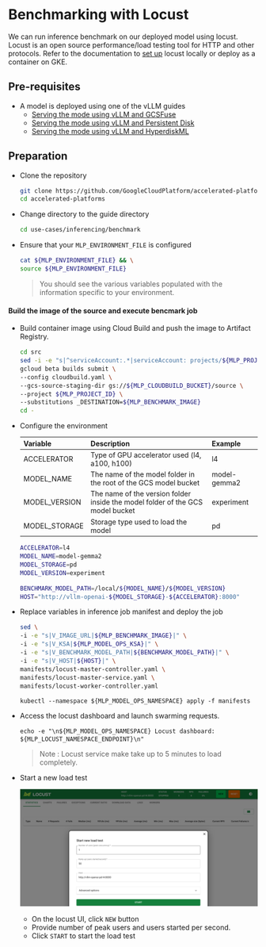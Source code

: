 # Benchmarking with Locust

We can run inference benchmark on our deployed model using locust.
Locust is an open source performance/load testing tool for HTTP and other protocols.
Refer to the documentation to [set up](https://docs.locust.io/en/stable/installation.html) locust locally or deploy as a container on GKE.

## Pre-requisites

- A model is deployed using one of the vLLM guides
  - [Serving the mode using vLLM and GCSFuse](/use-cases/inferencing/serving/vllm/gcsfuse/README.md)
  - [Serving the mode using vLLM and Persistent Disk](/use-cases/inferencing/serving/vllm/persistent-disk/README.md)
  - [Serving the mode using vLLM and HyperdiskML](/use-cases/inferencing/serving/vllm/hyperdiskML/README.md)

## Preparation

- Clone the repository

  ```sh
  git clone https://github.com/GoogleCloudPlatform/accelerated-platforms && \
  cd accelerated-platforms
  ```

- Change directory to the guide directory

  ```sh
  cd use-cases/inferencing/benchmark
  ```

- Ensure that your `MLP_ENVIRONMENT_FILE` is configured

  ```sh
  cat ${MLP_ENVIRONMENT_FILE} && \
  source ${MLP_ENVIRONMENT_FILE}
  ```

  > You should see the various variables populated with the information specific to your environment.

#### Build the image of the source and execute bencmark job

- Build container image using Cloud Build and push the image to Artifact Registry.

  ```sh
  cd src
  sed -i -e "s|^serviceAccount:.*|serviceAccount: projects/${MLP_PROJECT_ID}/serviceAccounts/${MLP_BUILD_GSA}|" cloudbuild.yaml
  gcloud beta builds submit \
  --config cloudbuild.yaml \
  --gcs-source-staging-dir gs://${MLP_CLOUDBUILD_BUCKET}/source \
  --project ${MLP_PROJECT_ID} \
  --substitutions _DESTINATION=${MLP_BENCHMARK_IMAGE}
  cd -
  ```

- Configure the environment

  | Variable        | Description                                                                    | Example      |
  | --------------- | ------------------------------------------------------------------------------ | ------------ |
  | ACCELERATOR     | Type of GPU accelerator used (l4, a100, h100)                                  | l4           |
  | MODEL_NAME      | The name of the model folder in the root of the GCS model bucket               | model-gemma2 |
  | MODEL_VERSION   | The name of the version folder inside the model folder of the GCS model bucket | experiment   |
  | MODEL_STORAGE   | Storage type used to load the model                                            | pd           |

  ```sh
  ACCELERATOR=l4
  MODEL_NAME=model-gemma2
  MODEL_STORAGE=pd
  MODEL_VERSION=experiment
  ```

  ```sh
  BENCHMARK_MODEL_PATH=/local/${MODEL_NAME}/${MODEL_VERSION}
  HOST="http://vllm-openai-${MODEL_STORAGE}-${ACCELERATOR}:8000"
  ```

- Replace variables in inference job manifest and deploy the job

  ```sh
  sed \
  -i -e "s|V_IMAGE_URL|${MLP_BENCHMARK_IMAGE}|" \
  -i -e "s|V_KSA|${MLP_MODEL_OPS_KSA}|" \
  -i -e "s|V_BENCHMARK_MODEL_PATH|${BENCHMARK_MODEL_PATH}|" \
  -i -e "s|V_HOST|${HOST}|" \
  manifests/locust-master-controller.yaml \
  manifests/locust-master-service.yaml \
  manifests/locust-worker-controller.yaml
  ```

  ```
  kubectl --namespace ${MLP_MODEL_OPS_NAMESPACE} apply -f manifests
  ```

- Access the locust dashboard and launch swarming requests.

  ```shell
  echo -e "\n${MLP_MODEL_OPS_NAMESPACE} Locust dashboard: ${MLP_LOCUST_NAMESPACE_ENDPOINT}\n"
  ```

  > Note : Locust service make take up to 5 minutes to load completely.

- Start a new load test
  
  ![Locust UI](./img/locust_ui.png)
  
  * On the locust UI, click `NEW` button
  * Provide number of peak users and users started per second.
  * Click `START` to start the load test